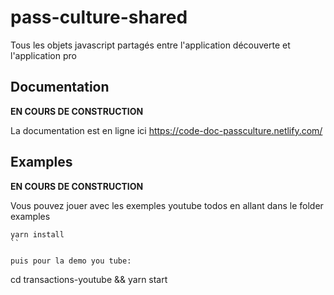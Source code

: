 # pass-culture-shared

Tous les objets javascript partagés entre l'application découverte et l'application pro

## Documentation

**EN COURS DE CONSTRUCTION**

La documentation est en ligne ici https://code-doc-passculture.netlify.com/

## Examples

**EN COURS DE CONSTRUCTION**

Vous pouvez jouer avec les exemples youtube todos en allant dans le folder examples

```
yarn install
``

puis pour la demo you tube:
```
cd transactions-youtube && yarn start
```
